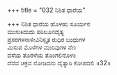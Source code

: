 +++
title = "032 ನಿಶಿತ ಧಾರೆಯ"

+++
ನಿಶಿತ ಧಾರೆಯ ಹೊಳಹು ಸೂರ್ಯನ  
ಮುಸುಕಿದುದು ಪರಿಲೂನದೈತ್ಯ  
ಪ್ರಸರಗಳನಾಳೀವಿನಿಸ್ಸೃತ ರುಧಿರ ಬಂಧುಗಳ  
ಮಿಸುಪ ಮೊಳೆಗಳ ಮುರಿವುಗಳ ನೆಣ  
ವಸೆಯ ತೊರಳೆಯ ತೊಂಗಲಿನೊಳಂ  
ದೆಸೆವ ಚಕ್ರವ ನೋಡಿದನು ದೈತ್ಯಾರಿ ಕೋಪದಲಿ      ॥32॥